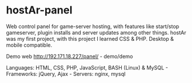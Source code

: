 # hostAr-panel
Web control panel for game-server hosting, with features like start/stop gameserver, plugin installs and server updates among other things.
hostAr was my first project, with this project I learned CSS & PHP.
Desktop & mobile compatible.

Demo web
http://192.171.18.227/panel/ - demo/demo

Languages: HTML, CSS, PHP, JavaScript, BASH (Linux) & MySQL - Frameworks: jQuery, Ajax - Servers: nginx, mysql
